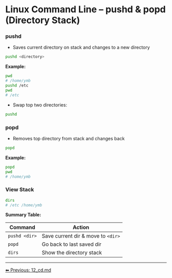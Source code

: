 # Linux Command Line – pushd & popd (Directory Stack)

### pushd
* Saves current directory on stack and changes to a new directory
```bash
pushd <directory>
````

**Example:**

```bash
pwd
# /home/ymb
pushd /etc
pwd
# /etc
```

* Swap top two directories:

```bash
pushd
```

### popd

* Removes top directory from stack and changes back

```bash
popd
```

**Example:**

```bash
popd
pwd
# /home/ymb
```

### View Stack

```bash
dirs
# /etc /home/ymb
```

**Summary Table:**

| Command       | Action                             |
| ------------- | ---------------------------------- |
| `pushd <dir>` | Save current dir & move to `<dir>` |
| `popd`        | Go back to last saved dir          |
| `dirs`        | Show the directory stack           |
---
[⬅ Previous: 12_cd.md](12_cd.md)
